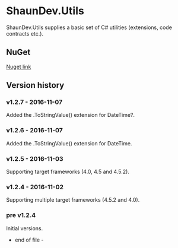 # ShaunDev.Utils

ShaunDev.Utils supplies a basic set of C# utilities (extensions, code contracts etc.).


## NuGet
[Nuget link](https://www.nuget.org/packages/ShaunDev.Utils)


## Version history

### v1.2.7 - 2016-11-07
Added the .ToStringValue() extension for DateTime?.

### v1.2.6 - 2016-11-07
Added the .ToStringValue() extension for DateTime.

### v1.2.5 - 2016-11-03
Supporting target frameworks (4.0, 4.5 and 4.5.2).

### v1.2.4 - 2016-11-02
Supporting multiple target frameworks (4.5.2 and 4.0).

### pre v1.2.4
Initial versions.

 - end of file -
